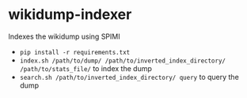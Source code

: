 # wikidump-indexer
Indexes the wikidump using SPIMI

* `pip install -r requirements.txt`
* `index.sh /path/to/dump/ /path/to/inverted_index_directory/ /path/to/stats_file/` to index the dump
* `search.sh /path/to/inverted_index_directory/ query` to query the dump

